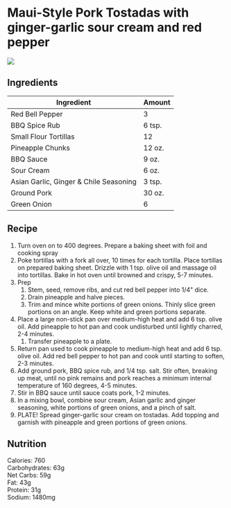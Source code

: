 # Maui-Style Pork Tostadas with ginger-garlic sour cream and red pepper
![](https://homechef.imgix.net/https%3A%2F%2Fasset.homechef.com%2Fuploads%2Fmeal%2Fplated%2F24909%2F_005618.006.01Maui-StylePorkTostadas_Ecomm_3_of_13_.jpg?ixlib=rails-1.1.0&w=600&auto=format&s=a0a29a57d951d1c9b9395dc630d468ed)

## Ingredients
| Ingredient | Amount |
--- | ---
Red Bell Pepper | 3
BBQ Spice Rub | 6 tsp.
Small Flour Tortillas | 12
Pineapple Chunks | 12 oz.
BBQ Sauce | 9 oz.
Sour Cream | 6 oz.
Asian Garlic, Ginger & Chile Seasoning | 3 tsp.
Ground Pork | 30 oz.
Green Onion | 6

## Recipe
1. Turn oven on to 400 degrees. Prepare a baking sheet with foil and cooking spray
2. Poke tortillas with a fork all over, 10 times for each tortilla. Place tortillas on prepared baking sheet. Drizzle with 1 tsp. olive oil and massage oil into tortillas. Bake in hot oven until browned and crispy, 5-7 minutes.
3. Prep
     1. Stem, seed, remove ribs, and cut red bell pepper into 1/4" dice.
     2. Drain pineapple and halve pieces.
     3. Trim and mince white portions of green onions. Thinly slice green portions on an angle. Keep white and green portions separate.
1. Place a large non-stick pan over medium-high heat and add 6 tsp. olive oil. Add pineapple to hot pan and cook undisturbed until lightly charred, 2-4 minutes.
     1. Transfer pineapple to a plate.
1. Return pan used to cook pineapple to medium-high heat and add 6 tsp. olive oil. Add red bell pepper to hot pan and cook until starting to soften, 2-3 minutes.
2. Add ground pork, BBQ spice rub, and 1/4 tsp. salt. Stir often, breaking up meat, until no pink remains and pork reaches a minimum internal temperature of 160 degrees, 4-5 minutes.
3. Stir in BBQ sauce until sauce coats pork, 1-2 minutes.
4. In a mixing bowl, combine sour cream, Asian garlic and ginger seasoning, white portions of green onions, and a pinch of salt.
5. PLATE! Spread ginger-garlic sour cream on tostadas. Add topping and garnish with pineapple and green portions of green onions.

## Nutrition
Calories: 760<br>
Carbohydrates: 63g<br>
Net Carbs: 59g<br>
Fat: 43g<br>
Protein: 31g<br>
Sodium: 1480mg<br>
